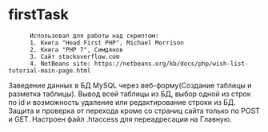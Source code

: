 # firstTask

          Использовал для работы над скриптом:
          1. Книга "Head First PHP", Michael Morrison
          2. Книга "PHP 7", Симдянов
          3. Сайт stackoverflow.com
          4. NetBeans site: https://netbeans.org/kb/docs/php/wish-list-tutorial-main-page.html

Заведение данных в БД MySQL через веб-форму(Создание таблицы и разметка таблицы). 
Вывод всей таблицы из БД, выбор одной из строк по id и возможность удаление или 
редактирование строки из БД. Защита и проверка от перехода кроме со страниц сайта 
только по POST и GET. 
Настроен файл .htaccess для переадресации на Главную. 

